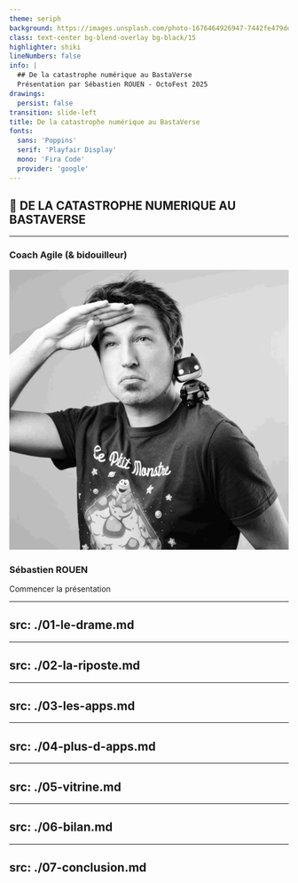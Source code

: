 ```yaml
---
theme: seriph
background: https://images.unsplash.com/photo-1676464926947-7442fe479dda?q=80&w=1752&auto=format&fit=crop
class: text-center bg-blend-overlay bg-black/15
highlighter: shiki
lineNumbers: false
info: |
  ## De la catastrophe numérique au BastaVerse
  Présentation par Sébastien ROUEN - OctoFest 2025
drawings:
  persist: false
transition: slide-left
title: De la catastrophe numérique au BastaVerse
fonts:
  sans: 'Poppins'
  serif: 'Playfair Display'
  mono: 'Fira Code'
  provider: 'google'
---
```


## 🎤 DE LA CATASTROPHE NUMERIQUE AU BASTAVERSE

<hr />

### Coach Agile <span class="text-sm italic text-gray-300">(& bidouilleur)</span>

<div class="pt-8 flex justify-center">
  <img src="./assets/sebastien.jpg" class="w-32 h-32 rounded-full object-cover border-4 border-white/20" alt="Sébastien ROUEN" />
</div>

### Sébastien ROUEN

<div class="pt-12">
  <span @click="$slidev.nav.next" class="px-2 py-1 rounded cursor-pointer bg-white bg-opacity-10" hover="bg-white bg-opacity-30">
    Commencer la présentation <carbon:arrow-right class="inline"/>
  </span>
</div>

<div class="abs-br m-6 flex gap-2">
  <a href="https://github.com/sebastien-rouen" target="_blank" alt="GitHub"
    class="text-xl slidev-icon-btn opacity-50 !border-none !hover:text-white">
    <carbon-logo-github />
  </a>
</div>

<!--
🎤 OUVERTURE - BIENVENUE DANS MON UNIVERS !

👋 Bienvenue dans cette présentation !
- Je vais vous raconter comment une catastrophe technique...
- M'a mené à créer mon propre écosystème numérique !
- De la galère totale à l'autonomie complète

🎯 CE QUI VOUS ATTEND :
- 💥 Le drame : perdre 20 ans de photos
- 🛡️ La riposte : construire son homelab
- 🚀 Les applications : 17 projets fonctionnels
- 📊 Le bilan : 6 mois après, où en suis-je ?
- 💡 Les enseignements : ce que j'aurais aimé savoir

😊 PROMESSE :
- Une histoire vraie
- Des leçons concrètes
- De l'inspiration pour reprendre le contrôle

🎯 CONSEIL : Sourire, être détendu, créer une connexion avec l'audience dès le début !
-->

---
src: ./01-le-drame.md
---

---
src: ./02-la-riposte.md
---

---
src: ./03-les-apps.md
---

---
src: ./04-plus-d-apps.md
---

---
src: ./05-vitrine.md
---

---
src: ./06-bilan.md
---

---
src: ./07-conclusion.md
---
